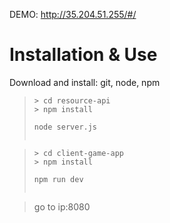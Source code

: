 DEMO: http://35.204.51.255/#/

# Installation & Use

Download and install: git, node, npm

>```
>> cd resource-api
>> npm install
>```
>```
> node server.js
>```
>```

>```
>> cd client-game-app
>> npm install
>```
>```
> npm run dev
>```
>```

>go to ip:8080
